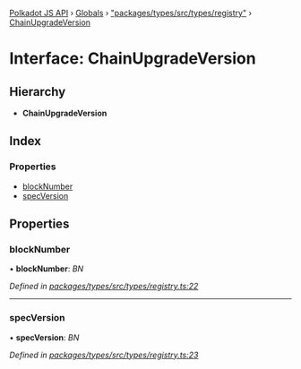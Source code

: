 [Polkadot JS API](../README.md) › [Globals](../globals.md) › ["packages/types/src/types/registry"](../modules/_packages_types_src_types_registry_.md) › [ChainUpgradeVersion](_packages_types_src_types_registry_.chainupgradeversion.md)

# Interface: ChainUpgradeVersion

## Hierarchy

* **ChainUpgradeVersion**

## Index

### Properties

* [blockNumber](_packages_types_src_types_registry_.chainupgradeversion.md#blocknumber)
* [specVersion](_packages_types_src_types_registry_.chainupgradeversion.md#specversion)

## Properties

###  blockNumber

• **blockNumber**: *BN*

*Defined in [packages/types/src/types/registry.ts:22](https://github.com/polkadot-js/api/blob/6bd10daf43/packages/types/src/types/registry.ts#L22)*

___

###  specVersion

• **specVersion**: *BN*

*Defined in [packages/types/src/types/registry.ts:23](https://github.com/polkadot-js/api/blob/6bd10daf43/packages/types/src/types/registry.ts#L23)*
